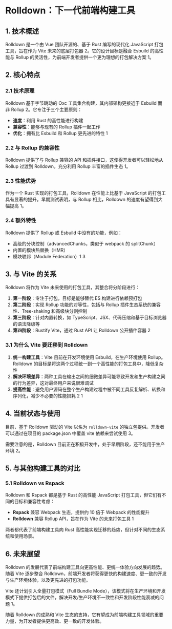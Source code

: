 
          
# Rolldown：下一代前端构建工具

## 1. 技术概述

Rolldown 是一个由 Vue 团队开源的、基于 Rust 编写的现代化 JavaScript 打包工具，旨在作为 Vite 未来的底层打包器 <mcreference link="https://juejin.cn/post/7345008477695229986" index="2">2</mcreference>。它的设计目标是融合 Esbuild 的高性能与 Rollup 的灵活性，为前端开发者提供一个更为理想的打包解决方案 <mcreference link="https://www.cnblogs.com/carecode/articles/18397616" index="1">1</mcreference>。

## 2. 核心特点

### 2.1 技术原理

Rolldown 基于字节跳动的 Oxc 工具集合构建，其内部架构更接近于 Esbuild 而非 Rollup <mcreference link="https://juejin.cn/post/7345008477695229986" index="2">2</mcreference>。它专注于三个主要原则：

- **速度**：利用 Rust 的高性能进行构建
- **兼容性**：能够与现有的 Rollup 插件一起工作
- **优化**：拥有比 Esbuild 和 Rollup 更先进的特性 <mcreference link="https://vitejs.cn/vite6-cn/guide/rolldown.html" index="1">1</mcreference>

### 2.2 与 Rollup 的兼容性

Rolldown 提供了与 Rollup 兼容的 API 和插件接口，这使得开发者可以轻松地从 Rollup 过渡到 Rolldown，充分利用 Rollup 丰富的插件生态 <mcreference link="https://www.cnblogs.com/carecode/articles/18397616" index="1">1</mcreference>。

### 2.3 性能优势

作为一个 Rust 实现的打包工具，Rolldown 在性能上比基于 JavaScript 的打包工具有显著的提升。早期测试表明，与 Rollup 相比，Rolldown 的速度有望得到大幅提高 <mcreference link="https://vitejs.cn/vite6-cn/guide/rolldown.html" index="1">1</mcreference>。

### 2.4 额外特性

Rolldown 提供了 Rollup 或 Esbuild 中没有的功能，例如：

- 高级的分块控制（advancedChunks，类似于 webpack 的 splitChunk）
- 内置的模块热替换（HMR）
- 模块联邦（Module Federation）<mcreference link="https://vitejs.cn/vite6-cn/guide/rolldown.html" index="1">1</mcreference> <mcreference link="https://cn.vite.dev/guide/rolldown" index="3">3</mcreference>

## 3. 与 Vite 的关系

Rolldown 将作为 Vite 未来使用的打包工具，其整合将分阶段进行：

1. **第一阶段**：专注于打包，目标是能够替代 ES 构建进行依赖预打包
2. **第二阶段**：实现 Rollup 功能的对等性，包括与 Rollup 插件生态系统的兼容性、Tree-shaking 和高级块分割控制
3. **第三阶段**：针对内置转换，如 TypeScript、JSX、代码压缩和基于目标浏览器的语法降级等
4. **第四阶段**：Rustify Vite，通过 Rust API 让 Rolldown 公开插件容器 <mcreference link="https://juejin.cn/post/7345008477695229986" index="2">2</mcreference>

### 3.1 为什么 Vite 要迁移到 Rolldown

1. **统一构建工具**：Vite 目前在开发环境使用 Esbuild，在生产环境使用 Rollup。Rolldown 的目标是将这两个过程统一到一个高性能的打包工具中，降低复杂性
2. **解决环境差异**：两种工具在输出之间的细微差异可能导致开发和生产构建之间的行为差异，这对最终用户来说很难调试
3. **提高性能**：避免用户源码在整个生产构建过程中被不同工具反复解析、转换和序列化，减少不必要的性能损耗 <mcreference link="https://juejin.cn/post/7345008477695229986" index="2">2</mcreference> <mcreference link="https://vitejs.cn/vite6-cn/guide/rolldown.html" index="1">1</mcreference>

## 4. 当前状态与使用

目前，基于 Rolldown 驱动的 Vite 以名为 `rolldown-vite` 的独立包提供。开发者可以通过在项目的 package.json 中覆盖 vite 依赖来尝试使用 <mcreference link="https://cn.vite.dev/guide/rolldown" index="3">3</mcreference>。

需要注意的是，Rolldown 目前正在积极开发中，处于早期阶段，还不能用于生产环境 <mcreference link="https://juejin.cn/post/7345008477695229986" index="2">2</mcreference>。

## 5. 与其他构建工具的对比

### 5.1 Rolldown vs Rspack

Rolldown 和 Rspack 都是基于 Rust 的高性能 JavaScript 打包工具，但它们有不同的目标和兼容性考虑：

- **Rspack** 兼容 Webpack 生态，提供约 10 倍于 Webpack 的性能提升
- **Rolldown** 兼容 Rollup API，旨在作为 Vite 的未来打包工具 <mcreference link="https://www.cnblogs.com/carecode/articles/18397616" index="1">1</mcreference>

两者都代表了前端构建工具向 Rust 高性能实现迁移的趋势，但针对不同的生态系统和使用场景。

## 6. 未来展望

Rolldown 的发展代表了前端构建工具向更高性能、更统一体验方向发展的趋势。随着 Vite 逐步整合 Rolldown，前端开发者将获得更快的构建速度、更一致的开发与生产环境体验，以及更先进的打包功能。

Vite 还计划引入全量打包模式（Full Bundle Mode），该模式将在生产环境和开发模式下提供打包后的文件，解决开发/生产环境不一致性和开发阶段性能衰减的问题 <mcreference link="https://vitejs.cn/vite6-cn/guide/rolldown.html" index="1">1</mcreference>。

随着 Rolldown 的成熟和 Vite 生态的支持，它有望成为前端构建工具领域的重要力量，为开发者提供更高效、更一致的开发体验。
